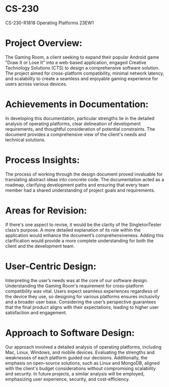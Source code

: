 # CS-230
CS-230-R1818 Operating Platforms 23EW1
# Project Overview:
The Gaming Room, a client seeking to expand their popular Android game "Draw It or Lose It" into a web-based application, engaged Creative Technology Solutions (CTS) to design a comprehensive software solution. The project aimed for cross-platform compatibility, minimal network latency, and scalability to create a seamless and enjoyable gaming experience for users across various devices.

# Achievements in Documentation:
In developing this documentation, particular strengths lie in the detailed analysis of operating platforms, clear delineation of development requirements, and thoughtful consideration of potential constraints. The document provides a comprehensive view of the client's needs and technical solutions.

# Process Insights:
The process of working through the design document proved invaluable for translating abstract ideas into concrete code. The documentation acted as a roadmap, clarifying development paths and ensuring that every team member had a shared understanding of project goals and requirements.

# Areas for Revision:
If there's one aspect to revise, it would be the clarity of the SingletonTester class’s purpose. A more detailed explanation of its role within the application would enhance the document’s comprehensiveness. Adding this clarification would provide a more complete understanding for both the client and the development team.

# User-Centric Design:
Interpreting the user’s needs was at the core of our software design. Understanding the Gaming Room's requirement for cross-platform compatibility was vital. Users expect seamless experiences regardless of the device they use, so designing for various platforms ensures inclusivity and a broader user base. Considering the user’s perspective guarantees that the final product aligns with their expectations, leading to higher user satisfaction and engagement.

# Approach to Software Design:
Our approach involved a detailed analysis of operating platforms, including Mac, Linux, Windows, and mobile devices. Evaluating the strengths and weaknesses of each platform guided our decisions. Additionally, the emphasis on open-source solutions, such as Linux and MongoDB, aligned with the client's budget considerations without compromising scalability and security. In future projects, a similar analysis will be employed, emphasizing user experience, security, and cost-efficiency.
